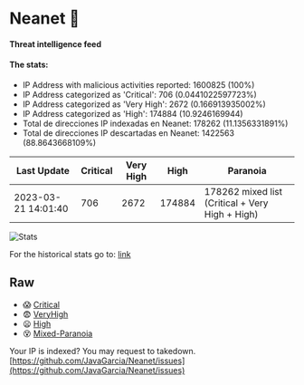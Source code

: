 # Neanet :hocho:
#### Threat intelligence feed
#### The stats:

- IP Address with malicious activities reported: 1600825 (100%)
- IP Address categorized as 'Critical':  706 (0.0441022597723%)
- IP Address categorized as 'Very High':  2672 (0.166913935002%)
- IP Address categorized as 'High':  174884 (10.9246169944)
- Total de direcciones IP indexadas en Neanet:  178262 (11.1356331891%)
- Total de direcciones IP descartadas en Neanet:  1422563 (88.8643668109%)

| Last Update | Critical | Very High | High | Paranoia |
| --- | --- | --- | --- | --- |
| 2023-03-21 14:01:40 | 706 | 2672 | 174884 | 178262 mixed list (Critical + Very High + High)|

![Stats](https://docs.google.com/spreadsheets/d/e/2PACX-1vSnaNMIXVabIpDJjufMlzH7poXnshF3mgd8Is1g9ytUEzVsP5my4Trn8f-xkoLLQ38xpL3HtmUexLo6/pubchart?oid=501124687&format=image)

For the historical stats go to: [link](/stats.csv)
## Raw
- :scream: [Critical](https://raw.githubusercontent.com/JavaGarcia/Neanet/master/blacklists/neanet_critical.txt)
- :fearful: [VeryHigh](https://raw.githubusercontent.com/JavaGarcia/Neanet/master/blacklists/neanet_veryHigh.txtt)
- :frowning: [High](https://raw.githubusercontent.com/JavaGarcia/Neanet/master/blacklists/neanet_high.txt)
- :dizzy_face: [Mixed-Paranoia](https://raw.githubusercontent.com/JavaGarcia/Neanet/master/blacklists/neanet_all.txt)


Your IP is indexed? You may request to takedown. [https://github.com/JavaGarcia/Neanet/issues](https://github.com/JavaGarcia/Neanet/issues)




































































































































































































































































































































































































































































































































































































































































































































































































































































































































































































































































































































































































































































































































































































































































































































































































































































































































































































































































































































































































































































































































































































































































































































































































































































































































































































































































































































































































































































































































































































































































































































































































































































































































































































































































































































































































































































































































































































































































































































































































































































































































































































































































































































































































































































































































































































































































































































































































































































































































































































































































































































































































































































































































































































































































































































































































































































































































































































































































































































































































































































































































































































































































































































































































































































































































































































































































































































































































































































































































































































































































































































































































































































































































































































































































































































































































































































































































































































































































































































































































































































































































































































































































































































































































































































































































































































































































































































































































































































































































































































































































































































































































































































































































































































































































































































































































































































































































































































































































































































































































































































































































































































































